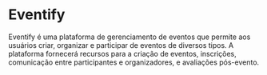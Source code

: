 
# Eventify


Eventify é uma plataforma de gerenciamento de eventos que permite aos usuários criar, organizar e participar de eventos de diversos tipos. A plataforma fornecerá recursos para a criação de eventos, inscrições, comunicação entre participantes e organizadores, e avaliações pós-evento.
